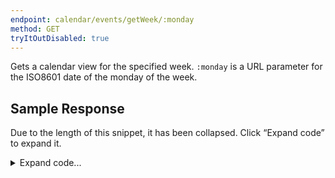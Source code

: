 ```yaml
---
endpoint: calendar/events/getWeek/:monday
method: GET
tryItOutDisabled: true
---
```


Gets a calendar view for the specified week. `:monday` is a URL parameter for the ISO8601 date of the monday of the week.

## Sample Response
Due to the length of this snippet, it has been collapsed. Click “Expand code” to expand it.

<details>
<summary>Expand code...</summary>
<pre><code class="json">{
	"status": "ok",
	"announcements": [],
	"currentTerm": {
		"id": 6,
		"termId": 97372,
		"name": "2nd Semester",
		"userId": 1
	},
	"friday": {
		"id": -1,
		"date": "",
		"index": -1
	},
	"events": [],
	"hwEvents": [],
	"scheduleEvents": [
		[
			{
				"id": 200,
				"termId": -1,
				"classId": 108778111,
				"name": "HS House - Neiers/Phillips",
				"ownerId": -1,
				"ownerName": "John Neiers",
				"dayNumber": 1,
				"block": "S",
				"buildingName": "108 E. 89th St.",
				"roomNumber": "301",
				"start": 35400,
				"end": 36300,
				"userId": 1
			},
			{
				"id": 272,
				"termId": 97372,
				"classId": 108471529,
				"name": "Environmental Science: Resources - 3335-01 (B)",
				"ownerId": 2615842,
				"ownerName": "Evie Harrison",
				"dayNumber": 1,
				"block": "B",
				"buildingName": "108 E. 89th St.",
				"roomNumber": "1204",
				"start": 29400,
				"end": 32100,
				"userId": 1
			},
			{
				"id": 273,
				"termId": 97372,
				"classId": 108472098,
				"name": "Topics in World History III: The 20th Century - 3520-03 (F)",
				"ownerId": 3456065,
				"ownerName": "Parul Kalbag",
				"dayNumber": 1,
				"block": "F",
				"buildingName": "108 E. 89th St.",
				"roomNumber": "311",
				"start": 39600,
				"end": 42300,
				"userId": 1
			},
			{
				"id": 274,
				"termId": 97372,
				"classId": 108640992,
				"name": "Physical Education - 3903-05 (I)",
				"ownerId": 4791666,
				"ownerName": "Amber Atlas",
				"dayNumber": 1,
				"block": "I",
				"buildingName": "Physical Education Center",
				"roomNumber": "X87",
				"start": 42600,
				"end": 45300,
				"userId": 1
			},
			{
				"id": 275,
				"termId": 97372,
				"classId": 108471759,
				"name": "Precalculus 1 'A' - 3024-02 (H)",
				"ownerId": 5334315,
				"ownerName": "Tao Wang",
				"dayNumber": 1,
				"block": "H",
				"buildingName": "108 E. 89th St.",
				"roomNumber": "503",
				"start": 49200,
				"end": 51900,
				"userId": 1
			},
			{
				"id": 276,
				"termId": 97372,
				"classId": 108697376,
				"name": "Adv. Data Structures and Algorithms 'A' - 3432-03 (G)",
				"ownerId": 4841198,
				"ownerName": "Thomas Armstrong",
				"dayNumber": 1,
				"block": "G",
				"buildingName": "108 E. 89th St.",
				"roomNumber": "504",
				"start": 52200,
				"end": 54900,
				"userId": 1
			}
		],
		[
			{
				"id": 234,
				"termId": -1,
				"classId": 108778111,
				"name": "HS House - Neiers/Phillips",
				"ownerId": -1,
				"ownerName": "John Neiers",
				"dayNumber": 2,
				"block": "S",
				"buildingName": "108 E. 89th St.",
				"roomNumber": "301",
				"start": 35400,
				"end": 36300,
				"userId": 1
			},
			{
				"id": 265,
				"termId": 97372,
				"classId": 108471856,
				"name": "Mandarin Chinese 3 - 3122-01 (C)",
				"ownerId": 5327271,
				"ownerName": "Tzuchih Chien",
				"dayNumber": 2,
				"block": "C",
				"buildingName": "108 E. 89th St.",
				"roomNumber": "252",
				"start": 29400,
				"end": 32100,
				"userId": 1
			},
			{
				"id": 266,
				"termId": 97372,
				"classId": 108471731,
				"name": "AMLIT: Self, Society and Cosmos - 3232-01 (D)",
				"ownerId": 586333,
				"ownerName": "Andrew Glassman",
				"dayNumber": 2,
				"block": "D",
				"buildingName": "108 E. 89th St.",
				"roomNumber": "203",
				"start": 32400,
				"end": 35100,
				"userId": 1
			},
			{
				"id": 267,
				"termId": 97372,
				"classId": 108471759,
				"name": "Precalculus 1 'A' - 3024-02 (H)",
				"ownerId": 5334315,
				"ownerName": "Tao Wang",
				"dayNumber": 2,
				"block": "H",
				"buildingName": "108 E. 89th St.",
				"roomNumber": "503",
				"start": 36600,
				"end": 39300,
				"userId": 1
			},
			{
				"id": 268,
				"termId": 97372,
				"classId": 108697376,
				"name": "Adv. Data Structures and Algorithms 'A' - 3432-03 (G)",
				"ownerId": 4841198,
				"ownerName": "Thomas Armstrong",
				"dayNumber": 2,
				"block": "G",
				"buildingName": "108 E. 89th St.",
				"roomNumber": "504",
				"start": 39600,
				"end": 42300,
				"userId": 1
			},
			{
				"id": 269,
				"termId": 97372,
				"classId": 108471565,
				"name": "College Group Meeting 11 - 3652-07 (K)",
				"ownerId": 4742430,
				"ownerName": "Elise Rodriguez",
				"dayNumber": 2,
				"block": "K",
				"buildingName": "108 E. 89th St.",
				"roomNumber": "301",
				"start": 45600,
				"end": 48900,
				"userId": 1
			},
			{
				"id": 270,
				"termId": 97372,
				"classId": 108471529,
				"name": "Environmental Science: Resources - 3335-01 (B)",
				"ownerId": 2615842,
				"ownerName": "Evie Harrison",
				"dayNumber": 2,
				"block": "B",
				"buildingName": "108 E. 89th St.",
				"roomNumber": "1204",
				"start": 49200,
				"end": 51900,
				"userId": 1
			},
			{
				"id": 271,
				"termId": 97372,
				"classId": 108472052,
				"name": "Robotics - 3410-04 (A)",
				"ownerId": 3313989,
				"ownerName": "Sloan Warren",
				"dayNumber": 2,
				"block": "A",
				"buildingName": "108 E. 89th St.",
				"roomNumber": "502",
				"start": 52200,
				"end": 54900,
				"userId": 1
			}
		],
		[
			{
				"id": 240,
				"termId": -1,
				"classId": 108778111,
				"name": "HS House - Neiers/Phillips",
				"ownerId": -1,
				"ownerName": "John Neiers",
				"dayNumber": 3,
				"block": "S",
				"buildingName": "108 E. 89th St.",
				"roomNumber": "301",
				"start": 35400,
				"end": 36300,
				"userId": 1
			},
			{
				"id": 253,
				"termId": 97372,
				"classId": 108472098,
				"name": "Topics in World History III: The 20th Century - 3520-03 (F)",
				"ownerId": 3456065,
				"ownerName": "Parul Kalbag",
				"dayNumber": 3,
				"block": "F",
				"buildingName": "108 E. 89th St.",
				"roomNumber": "311",
				"start": 32400,
				"end": 35100,
				"userId": 1
			},
			{
				"id": 254,
				"termId": 97372,
				"classId": 108471759,
				"name": "Precalculus 1 'A' - 3024-02 (H)",
				"ownerId": 5334315,
				"ownerName": "Tao Wang",
				"dayNumber": 3,
				"block": "H",
				"buildingName": "108 E. 89th St.",
				"roomNumber": "503",
				"start": 36600,
				"end": 39300,
				"userId": 1
			},
			{
				"id": 255,
				"termId": 97372,
				"classId": 108697376,
				"name": "Adv. Data Structures and Algorithms 'A' - 3432-03 (G)",
				"ownerId": 4841198,
				"ownerName": "Thomas Armstrong",
				"dayNumber": 3,
				"block": "G",
				"buildingName": "108 E. 89th St.",
				"roomNumber": "504",
				"start": 39600,
				"end": 42300,
				"userId": 1
			},
			{
				"id": 256,
				"termId": 97372,
				"classId": 109224926,
				"name": "Web Engineering - 3434-06 (I)",
				"ownerId": 2517567,
				"ownerName": "Charles Forster Stewert",
				"dayNumber": 3,
				"block": "I",
				"buildingName": "108 E. 89th St.",
				"roomNumber": "504",
				"start": 42600,
				"end": 45300,
				"userId": 1
			},
			{
				"id": 257,
				"termId": 97372,
				"classId": 108471731,
				"name": "AMLIT: Self, Society and Cosmos - 3232-01 (D)",
				"ownerId": 586333,
				"ownerName": "Andrew Glassman",
				"dayNumber": 3,
				"block": "D",
				"buildingName": "108 E. 89th St.",
				"roomNumber": "203",
				"start": 47100,
				"end": 49800,
				"userId": 1
			},
			{
				"id": 258,
				"termId": 97372,
				"classId": 108471856,
				"name": "Mandarin Chinese 3 - 3122-01 (C)",
				"ownerId": 5327271,
				"ownerName": "Tzuchih Chien",
				"dayNumber": 3,
				"block": "C",
				"buildingName": "108 E. 89th St.",
				"roomNumber": "252",
				"start": 50100,
				"end": 52800,
				"userId": 1
			},
			{
				"id": 259,
				"termId": 97372,
				"classId": 108641002,
				"name": "Physical Education - 3903-10 (Z)",
				"ownerId": 4791666,
				"ownerName": "Amber Atlas",
				"dayNumber": 3,
				"block": "Z",
				"buildingName": "Physical Education Center",
				"roomNumber": "X87",
				"start": 55800,
				"end": 63000,
				"userId": 1
			}
		],
		[
			{
				"id": 207,
				"termId": -1,
				"classId": 108778111,
				"name": "HS House - Neiers/Phillips",
				"ownerId": -1,
				"ownerName": "John Neiers",
				"dayNumber": 4,
				"block": "S",
				"buildingName": "108 E. 89th St.",
				"roomNumber": "301",
				"start": 35400,
				"end": 36300,
				"userId": 1
			},
			{
				"id": 210,
				"termId": -1,
				"classId": 108778111,
				"name": "Assembly",
				"ownerId": -1,
				"ownerName": "John Neiers",
				"dayNumber": 4,
				"block": "S",
				"buildingName": "108 E. 89th St.",
				"roomNumber": "Theater",
				"start": 42600,
				"end": 46200,
				"userId": 1
			},
			{
				"id": 260,
				"termId": 97372,
				"classId": 108471529,
				"name": "Environmental Science: Resources - 3335-01 (B)",
				"ownerId": 2615842,
				"ownerName": "Evie Harrison",
				"dayNumber": 4,
				"block": "B",
				"buildingName": "108 E. 89th St.",
				"roomNumber": "1204",
				"start": 29400,
				"end": 32100,
				"userId": 1
			},
			{
				"id": 261,
				"termId": 97372,
				"classId": 108472052,
				"name": "Robotics - 3410-04 (A)",
				"ownerId": 3313989,
				"ownerName": "Sloan Warren",
				"dayNumber": 4,
				"block": "A",
				"buildingName": "108 E. 89th St.",
				"roomNumber": "502",
				"start": 32400,
				"end": 35100,
				"userId": 1
			},
			{
				"id": 262,
				"termId": 97372,
				"classId": 108471731,
				"name": "AMLIT: Self, Society and Cosmos - 3232-01 (D)",
				"ownerId": 586333,
				"ownerName": "Andrew Glassman",
				"dayNumber": 4,
				"block": "D",
				"buildingName": "108 E. 89th St.",
				"roomNumber": "203",
				"start": 36600,
				"end": 39300,
				"userId": 1
			},
			{
				"id": 263,
				"termId": 97372,
				"classId": 108471856,
				"name": "Mandarin Chinese 3 - 3122-01 (C)",
				"ownerId": 5327271,
				"ownerName": "Tzuchih Chien",
				"dayNumber": 4,
				"block": "C",
				"buildingName": "108 E. 89th St.",
				"roomNumber": "252",
				"start": 39600,
				"end": 42300,
				"userId": 1
			},
			{
				"id": 264,
				"termId": 97372,
				"classId": 108472098,
				"name": "Topics in World History III: The 20th Century - 3520-03 (F)",
				"ownerId": 3456065,
				"ownerName": "Parul Kalbag",
				"dayNumber": 4,
				"block": "F",
				"buildingName": "108 E. 89th St.",
				"roomNumber": "311",
				"start": 52200,
				"end": 54900,
				"userId": 1
			}
		],
		null
	]
}</code></pre>
</details>